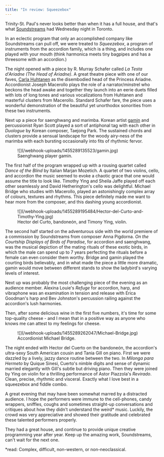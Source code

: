 ```yaml
---
title: "In review: Squeezebox"
---
```


Trinity-St. Paul's never looks better than when it has a full house, and that's what [Soundstreams](/scene/companies/soundstreams/) had Wednesday night in Toronto.

In an eclectic program that only an accomplished company like Soundstreams can pull off, we were treated to *Squeezebox*, a program of instruments from the accordion family, which is a thing, and includes one played with your mouth (think harmonica meets tiny bagpipes and has a threesome with an accordion.) 

The night opened with a piece by R. Murray Schafer called *La Testa d'Ariadne (The Head of Ariadne)*. A great theatre piece with one of our faves, [Carla Huhtanen](/scene/people/carla-huhtanen/) as the disembodied head of the Princess Ariadne. Accordionist Joseph Macerollo plays the role of a narrator/minstrel who beckons the head awake and together they launch into an eerie duets filled with lots of long tones and various vocalizations from Huhtanen and masterful clusters from Macerollo. Standard Schafer fare, the piece uses a wonderful demonstration of the beautiful yet unorthodox sonorities from these two instruments.

Next up a piece for saenghwang and marimba. Korean artist [gamin](http://gamin-music.com/profile?ckattempt=1) and percussionist Ryan Scott played a sort of antiphonal tag with each other in *Duologue* by Korean composer, Taejong Park. The sustained chords and clusters provide a sensual landscape for the woody airy-ness of the marimba with each bursting occasionally into fits of rhythmic fervor.

<figure data-type="image">
![](/webhook-uploads/1455289135523/gamin.jpg)<figcaption>Saenghwang player gamin.</figcaption>
</figure>

The first half of the program wrapped up with a rousing quartet called *Dance of the Blind* by Italian Marjan Mozetich. A quartet of two violins, cello, and accordion the music seemed to evoke a chaotic grace that one would assume the title to look like. Timothy Ying and Sheila Jaffe played off each other seamlessly and David Hetherington's cello was delightful. Michael Bridge who studies with Macerollo, played an astonishingly complex array of colours, textures and rhythms. This piece definitely made me want to hear more from the composer, and this dashing young accordionist.

<figure data-type="image">
![](/webhook-uploads/1455289195484/Hector-del-Curto-and-Timothy-Ying.jpg)<figcaption>Hector del Curto, bandoneón, and Timony Ying, violin.</figcaption>
</figure>

The second half started on the adventurous side with the world premiere of a commission by Soundstreams from composer Anna Pigdorna. *On the Courtship Displays of Birds of Paradise*, for accordion and saenghwang, was the musical depiction of the mating rituals of these exotic birds, in which the male can spend up to 7 years perfecting the rituals before a female can even consider them worthy. Bridge and gamin played the courting birds believably, and in what made the piece a little more dramatic, gamin would move between different stands to show the ladybird's varying levels of interest.

Next up was probably the most challenging piece of the evening as an audience member. Alexina Louie's *Refuge* for accordion, harp, and vibraphone was an examination in tension and release with Erica Goodman's harp and Bev Johnston's percussion railing against the accordion's lush harmonies.

Then, after some delicious wine in the first five numbers, it's time for some top-quality cheese - and I mean that in a positive way as anyone who knows me can attest to my feelings for cheese.

<figure data-type="image">
![](/webhook-uploads/1455289262047/Michael-Bridge.jpg)
<figcaption>Accordionist Michael Bridge.</figcaption>
</figure>

The night ended with Hector del Cuerto on the bandoneón, the accordion's ultra-sexy South American cousin and Tania Gill on piano. First we were dazzled by a lively, jazzy dance routine between the two. In *Milonga para Hermeto* by Quique Sinesi, Cuerto's nimble digits and sense of dynamic married elegantly with Gill's subtle but driving piano. Then they were joined by Ying on violin for a thrilling performance of Astor Piazzola's *Revirado*. Clean, precise, rhythmic and visceral. Exactly what I love best in a squeezebox and fiddle combo.

A great evening that may have been somewhat marred by a distracted audience. I hope the performers were immune to the cell-phones, candy wrappers, sniffles, coughs and sometimes straight-up conversations and critiques about how they didn't understand the weird\* music. Luckily,  the crowd was very appreciative and showed their gratitude and celebrated these talented performers properly.

They had a great house, and continue to provide unique creative programming year after year. Keep up the amazing work, Soundstreams, can't wait for the next one.


*read: Complex, difficult, non-western, or non-neoclassical.
